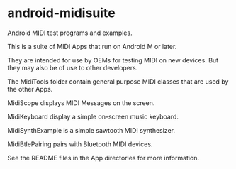 # android-midisuite
Android MIDI test programs and examples.

This is a suite of MIDI Apps that run on Android M or later.

They are intended for use by OEMs for testing MIDI
on new devices. But they may also be of use to
other developers.

The MidiTools folder contain general purpose MIDI classes
that are used by the other Apps.

MidiScope displays MIDI Messages on the screen.

MidiKeyboard display a simple on-screen music keyboard.

MidiSynthExample is a simple sawtooth MIDI synthesizer.

MidiBtlePairing pairs with Bluetooth MIDI devices.

See the README files in the App directories for more information.
